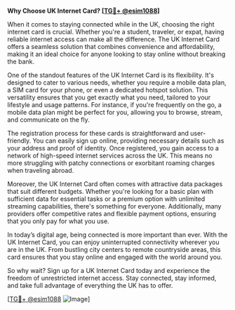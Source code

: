 **Why Choose UK Internet Card? [[TG💪+ @esim1088](https://t.me/s/esim1088)]**

When it comes to staying connected while in the UK, choosing the right internet card is crucial. Whether you're a student, traveler, or expat, having reliable internet access can make all the difference. The UK Internet Card offers a seamless solution that combines convenience and affordability, making it an ideal choice for anyone looking to stay online without breaking the bank.

One of the standout features of the UK Internet Card is its flexibility. It's designed to cater to various needs, whether you require a mobile data plan, a SIM card for your phone, or even a dedicated hotspot solution. This versatility ensures that you get exactly what you need, tailored to your lifestyle and usage patterns. For instance, if you're frequently on the go, a mobile data plan might be perfect for you, allowing you to browse, stream, and communicate on the fly.

The registration process for these cards is straightforward and user-friendly. You can easily sign up online, providing necessary details such as your address and proof of identity. Once registered, you gain access to a network of high-speed internet services across the UK. This means no more struggling with patchy connections or exorbitant roaming charges when traveling abroad.

Moreover, the UK Internet Card often comes with attractive data packages that suit different budgets. Whether you're looking for a basic plan with sufficient data for essential tasks or a premium option with unlimited streaming capabilities, there's something for everyone. Additionally, many providers offer competitive rates and flexible payment options, ensuring that you only pay for what you use.

In today’s digital age, being connected is more important than ever. With the UK Internet Card, you can enjoy uninterrupted connectivity wherever you are in the UK. From bustling city centers to remote countryside areas, this card ensures that you stay online and engaged with the world around you.

So why wait? Sign up for a UK Internet Card today and experience the freedom of unrestricted internet access. Stay connected, stay informed, and take full advantage of everything the UK has to offer. 

[[TG💪+ @esim1088](https://t.me/s/esim1088) ![Image](https://i.postimg.cc/Y0z9fWf4/image.png)]
